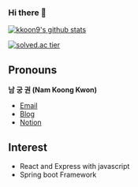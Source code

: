 ### Hi there 👋
[![kkoon9's github stats](https://github-readme-stats.vercel.app/api?username=kkoon9&theme=tokyonight)](https://github.com/anuraghazra/github-readme-stats)

[![solved.ac tier](http://mazassumnida.wtf/api/generate_badge?boj=rndrnjs2003)](https://solved.ac/rndrnjs2003)
## Pronouns
**남 궁 권 (Nam Koong Kwon)**
- [Email](mailto:rndrnjs2003@naver.com)
- [Blog](https://kkoon9.tistory.com/)
- [Notion](https://www.notion.so/kkoon9-_-e-s-615ec5fc0edf4d37b0efdc00abd69b41)

## Interest
- React and Express with javascript
- Spring boot Framework
